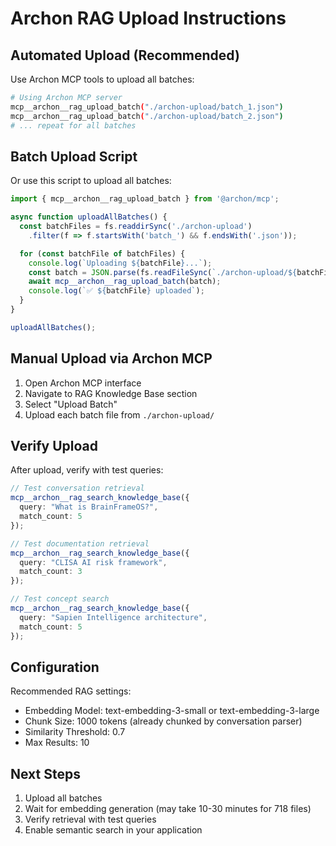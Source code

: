 # Archon RAG Upload Instructions

## Automated Upload (Recommended)

Use Archon MCP tools to upload all batches:

```bash
# Using Archon MCP server
mcp__archon__rag_upload_batch("./archon-upload/batch_1.json")
mcp__archon__rag_upload_batch("./archon-upload/batch_2.json")
# ... repeat for all batches
```

## Batch Upload Script

Or use this script to upload all batches:

```typescript
import { mcp__archon__rag_upload_batch } from '@archon/mcp';

async function uploadAllBatches() {
  const batchFiles = fs.readdirSync('./archon-upload')
    .filter(f => f.startsWith('batch_') && f.endsWith('.json'));

  for (const batchFile of batchFiles) {
    console.log(`Uploading ${batchFile}...`);
    const batch = JSON.parse(fs.readFileSync(`./archon-upload/${batchFile}`, 'utf-8'));
    await mcp__archon__rag_upload_batch(batch);
    console.log(`✅ ${batchFile} uploaded`);
  }
}

uploadAllBatches();
```

## Manual Upload via Archon MCP

1. Open Archon MCP interface
2. Navigate to RAG Knowledge Base section
3. Select "Upload Batch"
4. Upload each batch file from `./archon-upload/`

## Verify Upload

After upload, verify with test queries:

```typescript
// Test conversation retrieval
mcp__archon__rag_search_knowledge_base({
  query: "What is BrainFrameOS?",
  match_count: 5
});

// Test documentation retrieval
mcp__archon__rag_search_knowledge_base({
  query: "CLISA AI risk framework",
  match_count: 3
});

// Test concept search
mcp__archon__rag_search_knowledge_base({
  query: "Sapien Intelligence architecture",
  match_count: 5
});
```

## Configuration

Recommended RAG settings:
- Embedding Model: text-embedding-3-small or text-embedding-3-large
- Chunk Size: 1000 tokens (already chunked by conversation parser)
- Similarity Threshold: 0.7
- Max Results: 10

## Next Steps

1. Upload all batches
2. Wait for embedding generation (may take 10-30 minutes for 718 files)
3. Verify retrieval with test queries
4. Enable semantic search in your application
